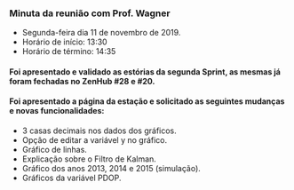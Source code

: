 ### Minuta da reunião com Prof. Wagner
- Segunda-feira dia 11 de novembro de 2019.
- Horário de início: 13:30
- Horário de término: 14:35

#### Foi apresentado e validado as estórias da segunda Sprint, as mesmas já foram fechadas no ZenHub #28 e #20.
#### Foi apresentado a página da estação e solicitado as seguintes mudanças e novas funcionalidades:
- 3 casas decimais nos dados dos gráficos.
- Opção de editar a variável y no gráfico.
- Gráfico de linhas.
- Explicação sobre o Filtro de Kalman.
- Gráfico dos anos 2013, 2014 e 2015 (simulação).
- Gráficos da variável  PDOP.
